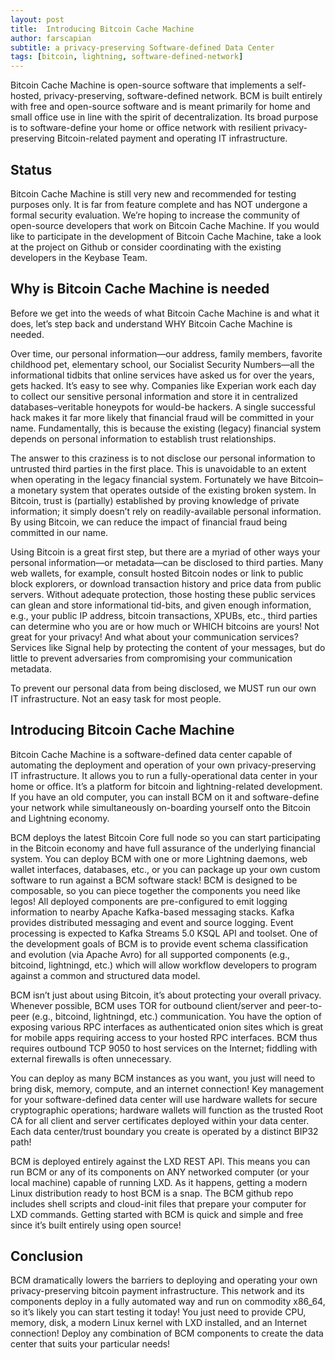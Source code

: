 ```yaml
---
layout: post
title:  Introducing Bitcoin Cache Machine
author: farscapian
subtitle: a privacy-preserving Software-defined Data Center
tags: [bitcoin, lightning, software-defined-network]
---
```


Bitcoin Cache Machine is open-source software that implements a self-hosted, privacy-preserving, software-defined network. BCM is built entirely with free and open-source software and is meant primarily for home and small office use in line with the spirit of decentralization. Its broad purpose is to software-define your home or office network with resilient privacy-preserving Bitcoin-related payment and operating IT infrastructure.

## Status

Bitcoin Cache Machine is still very new and recommended for testing purposes only. It is far from feature complete and has NOT undergone a formal security evaluation. We’re hoping to increase the community of open-source developers that work on Bitcoin Cache Machine. If you would like to participate in the development of Bitcoin Cache Machine, take a look at the project on Github or consider coordinating with the existing developers in the Keybase Team.

## Why is Bitcoin Cache Machine is needed

Before we get into the weeds of what Bitcoin Cache Machine is and what it does, let’s step back and understand WHY Bitcoin Cache Machine is needed.

Over time, our personal information—our address, family members, favorite childhood pet, elementary school, our Socialist Security Numbers—all the informational tidbits that online services have asked us for over the years, gets hacked. It’s easy to see why. Companies like Experian work each day to collect our sensitive personal information and store it in centralized databases–veritable honeypots for would-be hackers. A single successful hack makes it far more likely that financial fraud will be committed in your name. Fundamentally, this is because the existing (legacy) financial system depends on personal information to establish trust relationships.

The answer to this craziness is to not disclose our personal information to untrusted third parties in the first place. This is unavoidable to an extent when operating in the legacy financial system. Fortunately we have Bitcoin–a monetary system that operates outside of the existing broken system. In Bitcoin, trust is (partially) established by proving knowledge of private information; it simply doesn’t rely on readily-available personal information. By using Bitcoin, we can reduce the impact of financial fraud being committed in our name.

Using Bitcoin is a great first step, but there are a myriad of other ways your personal information—or metadata—can be disclosed to third parties. Many web wallets, for example, consult hosted Bitcoin nodes or link to public block explorers, or download transaction history and price data from public servers. Without adequate protection, those hosting these public services can glean and store informational tid-bits, and given enough information, e.g., your public IP address, bitcoin transactions, XPUBs, etc., third parties can determine who you are or how much or WHICH bitcoins are yours! Not great for your privacy! And what about your communication services? Services like Signal help by protecting the content of your messages, but do little to prevent adversaries from compromising your communication metadata.

To prevent our personal data from being disclosed, we MUST run our own IT infrastructure. Not an easy task for most people.

## Introducing Bitcoin Cache Machine

Bitcoin Cache Machine is a software-defined data center capable of automating the deployment and operation of your own privacy-preserving IT infrastructure. It allows you to run a fully-operational data center in your home or office. It’s a platform for bitcoin and lightning-related development. If you have an old computer, you can install BCM on it and software-define your network while simultaneously on-boarding yourself onto the Bitcoin and Lightning economy.

BCM deploys the latest Bitcoin Core full node so you can start participating in the Bitcoin economy and have full assurance of the underlying financial system. You can deploy BCM with one or more Lightning daemons, web wallet interfaces, databases, etc., or you can package up your own custom software to run against a BCM software stack! BCM is designed to be composable, so you can piece together the components you need like legos! All deployed components are pre-configured to emit logging information to nearby Apache Kafka-based messaging stacks. Kafka provides distributed messaging and event and source logging. Event processing is expected to Kafka Streams 5.0 KSQL API and toolset. One of the development goals of BCM is to provide event schema classification and evolution (via Apache Avro) for all supported components (e.g., bitcoind, lightningd, etc.) which will allow workflow developers to program against a common and structured data model.

BCM isn’t just about using Bitcoin, it’s about protecting your overall privacy. Whenever possible, BCM uses TOR for outbound client/server and peer-to-peer (e.g., bitcoind, lightningd, etc.) communication. You have the option of exposing various RPC interfaces as authenticated onion sites which is great for mobile apps requiring access to your hosted RPC interfaces. BCM thus requires outbound TCP 9050 to host services on the Internet; fiddling with external firewalls is often unnecessary.

You can deploy as many BCM instances as you want, you just will need to bring disk, memory, compute, and an internet connection! Key management for your software-defined data center will use hardware wallets for secure cryptographic operations; hardware wallets will function as the trusted Root CA for all client and server certificates deployed within your data center. Each data center/trust boundary you create is operated by a distinct BIP32 path!

BCM is deployed entirely against the LXD REST API. This means you can run BCM or any of its components on ANY networked computer (or your local machine) capable of running LXD. As it happens, getting a modern Linux distribution ready to host BCM is a snap. The BCM github repo includes shell scripts and cloud-init files that prepare your computer for LXD commands. Getting started with BCM is quick and simple and free since it’s built entirely using open source!

## Conclusion

BCM dramatically lowers the barriers to deploying and operating your own privacy-preserving bitcoin payment infrastructure. This network and its components deploy in a fully automated way and run on commodity x86_64, so it’s likely you can start testing it today! You just need to provide CPU, memory, disk, a modern Linux kernel with LXD installed, and an Internet connection! Deploy any combination of BCM components to create the data center that suits your particular needs!